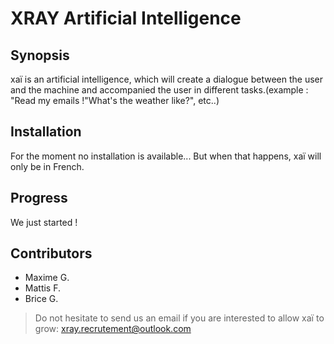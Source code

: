 # XRAY Artificial Intelligence

## Synopsis
xaï is an artificial intelligence, which will create a dialogue between the user and the machine and accompanied the user in different tasks.(example : "Read my emails !"What's the weather like?", etc..)

## Installation
For the moment no installation is available... But when that happens, xaï will only be in French.

## Progress
We just started !

## Contributors
- Maxime G.
- Mattis F.
- Brice G.

> Do not hesitate to send us an email if you are interested to allow xaï to grow: xray.recrutement@outlook.com
